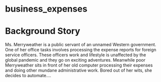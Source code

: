 # business_expenses

# Background Story 

Ms. Merryweather is a public servant of an unnamed Western government. One of her office tasks involves processing the expense reports for foreign service officers. These officers work and lifestyle is unaffected by the global pandemic and they go on exciting adventures. Meanwhile poor Merryweather sits in front of her old computer processing their expenses and doing other mundane administrative work. Bored out of her wits, she decides to automate....


